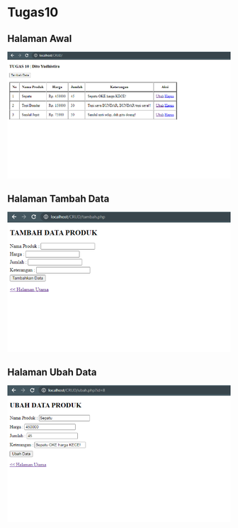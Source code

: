 # Tugas10
## Halaman Awal
![Halaman Index](./img/index.png)

## Halaman Tambah Data
![Halaman Tambah Data](./img/tambah.png)

## Halaman Ubah Data
![Halaman Ubah Data](./img/ubah.png)
